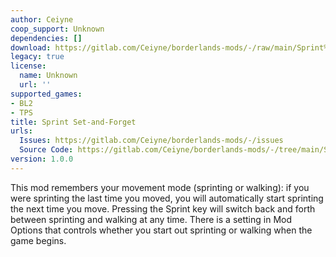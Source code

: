 ```yaml
---
author: Ceiyne
coop_support: Unknown
dependencies: []
download: https://gitlab.com/Ceiyne/borderlands-mods/-/raw/main/Sprint%20Set-and-Forget/Sprint_Set-and-Forget.zip?inline=false
legacy: true
license:
  name: Unknown
  url: ''
supported_games:
- BL2
- TPS
title: Sprint Set-and-Forget
urls:
  Issues: https://gitlab.com/Ceiyne/borderlands-mods/-/issues
  Source Code: https://gitlab.com/Ceiyne/borderlands-mods/-/tree/main/Sprint%20Set-and-Forget
version: 1.0.0
---
```

This mod remembers your movement mode (sprinting or walking): if you were sprinting the last time you moved, you will automatically start sprinting the next time you move. Pressing the Sprint key will switch back and forth between sprinting and walking at any time. There is a setting in Mod Options that controls whether you start out sprinting or walking when the game begins.